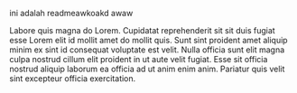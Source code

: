 ini adalah readmeawkoakd awaw



Labore quis magna do Lorem. Cupidatat reprehenderit sit sit duis fugiat esse Lorem elit id mollit amet do mollit quis. Sunt sint proident amet aliquip minim ex sint id consequat voluptate est velit. Nulla officia sunt elit magna culpa nostrud cillum elit proident in ut aute velit fugiat. Esse sit officia nostrud aliquip laborum ea officia ad ut anim enim anim. Pariatur quis velit sint excepteur officia exercitation.